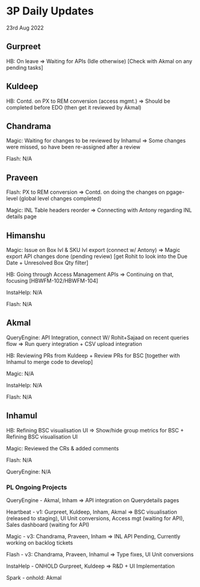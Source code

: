 # 3P Daily Updates
23rd Aug 2022

## Gurpreet
HB: On leave => Waiting for APIs (Idle otherwise) [Check with Akmal on any pending tasks]

## Kuldeep
HB:  Contd. on PX to REM conversion (access mgmt.) => Should be completed before EDO (then get it reviewed by Akmal)

## Chandrama
Magic: Waiting for changes to be reviewed by Inhamul => Some changes were missed, so have been re-assigned after a review

Flash: N/A

## Praveen
Flash: PX to REM conversion => Contd. on doing the changes on pgage-level (global level changes completed)

Magic: INL Table headers reorder => Connecting with Antony regarding INL details page

## Himanshu
Magic: Issue on Box lvl & SKU lvl export (connect w/ Antony) => Magic export API changes done (pending review) [get Rohit to look into the Due Date + Unresolved Box Qty filter]

HB: Going through Access Management APIs => Continuing on that, focusing [HBWFM-102/HBWFM-104]

InstaHelp: N/A

Flash: N/A

## Akmal
QueryEngine: API Integration, connect W/ Rohit+Sajaad on recent queries flow => Run query integration + CSV upload integration

HB: Reviewing PRs from Kuldeep + Review PRs for BSC [together with Inhamul to merge code to develop]

Magic: N/A

InstaHelp: N/A

Flash: N/A

## Inhamul
HB: Refining BSC visualisation UI => Show/hide group metrics for BSC + Refining BSC visualisation UI

Magic: Reviewed the CRs & added comments

Flash: N/A

QueryEngine: N/A

### PL Ongoing Projects
QueryEngine - Akmal, Inham => API integration on Querydetails pages

Heartbeat - v1: Gurpreet, Kuldeep, Inham, Akmal => BSC visualisation (released to staging), UI Unit conversions, Access mgt (waiting for API), Sales dashboard (waiting for API)

Magic - v3: Chandrama, Praveen, Inham => INL API Pending, Currently working on backlog tickets

Flash - v3: Chandrama, Praveen, Inhamul => Type fixes, UI Unit conversions

InstaHelp - ONHOLD Gurpreet, Kuldeep => R&D + UI Implementation

Spark - onhold: Akmal